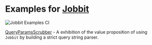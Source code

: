 # Examples for [Jobbit](https://github.com/elbow-jason/jobbit)

![Jobbit Examples CI](https://github.com/elbow-jason/jobbit_examples/workflows/Jobbit%20Examples%20CI/badge.svg)

[QueryParamsScrubber](lib/jobbit_examples/query_params_scrubber) - A exhibition of the value proposition of using `Jobbit` by building a strict query string parser.

